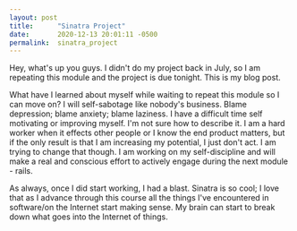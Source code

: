 ```yaml
---
layout: post
title:      "Sinatra Project"
date:       2020-12-13 20:01:11 -0500
permalink:  sinatra_project
---
```



Hey, what's up you guys. I didn't do my project back in July, so I am repeating this module and the project is due tonight. This is my blog post.

What have I learned about myself while waiting to repeat this module so I can move on? I will self-sabotage like nobody's business. Blame depression; blame anxiety; blame laziness. I have a difficult time self motivating or improving myself. I'm not sure how to describe it. I am a hard worker when it effects other people or I know the end product matters, but if the only result is that I am increasing my potential, I just don't act. I am trying to change that though. I am working on my self-discipline and will make a real and conscious effort to actively engage during the next module - rails.

As always, once I did start working, I had a blast. Sinatra is so cool; I love that as I advance through this course all the things I've encountered in software/on the Internet start making sense. My brain can start to break down what goes into the Internet of things. 
